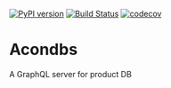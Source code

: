[![PyPI version](https://badge.fury.io/py/acondbs.svg)](https://badge.fury.io/py/acondbs) [![Build Status](https://travis-ci.org/simonsobs/acondbs.svg?branch=master)](https://travis-ci.org/simonsobs/acondbs) [![codecov](https://codecov.io/gh/simonsobs/acondbs/branch/master/graph/badge.svg)](https://codecov.io/gh/simonsobs/acondbs)

# Acondbs

A GraphQL server for product DB